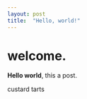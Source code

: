 ```yaml
---
layout: post
title:  "Hello, world!"
---
```


# welcome.

**Hello world**, this a post.

custard tarts
